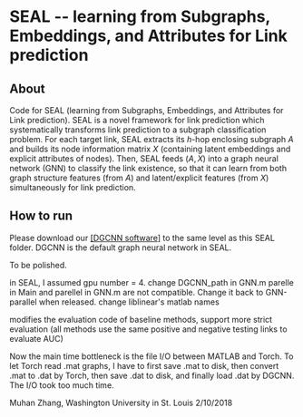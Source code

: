 SEAL -- learning from Subgraphs, Embeddings, and Attributes for Link prediction
===============================================================================

About
-----

Code for SEAL (learning from Subgraphs, Embeddings, and Attributes for Link prediction). SEAL is a novel framework for link prediction which systematically transforms link prediction to a subgraph classification problem. For each target link, SEAL extracts its $h$-hop enclosing subgraph $A$ and builds its node information matrix $X$ (containing latent embeddings and explicit attributes of nodes). Then, SEAL feeds $(A, X)$ into a graph neural network (GNN) to classify the link existence, so that it can learn from both graph structure features (from $A$) and latent/explicit features (from $X$) simultaneously for link prediction.

How to run
----------

Please download our [\[DGCNN software\]](https://github.com/muhanzhang/DGCNN) to the same level as this SEAL folder. DGCNN is the default graph neural network in SEAL.

To be polished.

in SEAL, I assumed gpu number = 4.
change DGCNN_path in GNN.m
parelle in Main and parellel in GNN.m are not compatible. Change it back to GNN-parallel when released.
change liblinear's matlab names

modifies the evaluation code of baseline methods, support more strict evaluation (all methods use the same positive and negative testing links to evaluate AUC)

Now the main time bottleneck is the file I/O between MATLAB and Torch. To let Torch read .mat graphs, I have to first save .mat to disk, then convert .mat to .dat by Torch, then save .dat to disk, and finally load .dat by DGCNN. The I/O took too much time.


Muhan Zhang, Washington University in St. Louis
2/10/2018
